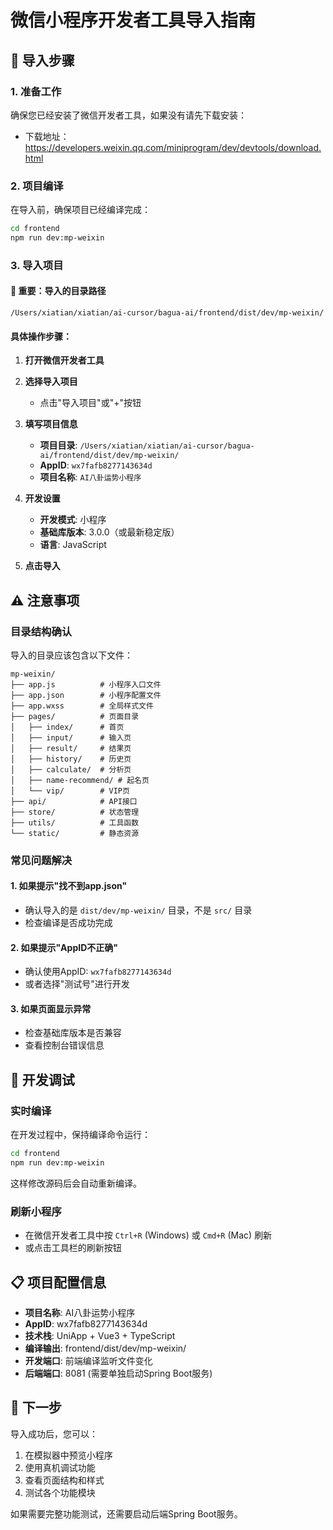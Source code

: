 # 微信小程序开发者工具导入指南

## 📱 导入步骤

### 1. 准备工作
确保您已经安装了微信开发者工具，如果没有请先下载安装：
- 下载地址：https://developers.weixin.qq.com/miniprogram/dev/devtools/download.html

### 2. 项目编译
在导入前，确保项目已经编译完成：
```bash
cd frontend
npm run dev:mp-weixin
```

### 3. 导入项目

#### 🎯 **重要：导入的目录路径**
```
/Users/xiatian/xiatian/ai-cursor/bagua-ai/frontend/dist/dev/mp-weixin/
```

#### 具体操作步骤：

1. **打开微信开发者工具**

2. **选择导入项目**
   - 点击"导入项目"或"+"按钮

3. **填写项目信息**
   - **项目目录**: `/Users/xiatian/xiatian/ai-cursor/bagua-ai/frontend/dist/dev/mp-weixin/`
   - **AppID**: `wx7fafb8277143634d`
   - **项目名称**: `AI八卦运势小程序`

4. **开发设置**
   - **开发模式**: 小程序
   - **基础库版本**: 3.0.0（或最新稳定版）
   - **语言**: JavaScript

5. **点击导入**

## ⚠️ 注意事项

### 目录结构确认
导入的目录应该包含以下文件：
```
mp-weixin/
├── app.js          # 小程序入口文件
├── app.json        # 小程序配置文件
├── app.wxss        # 全局样式文件
├── pages/          # 页面目录
│   ├── index/      # 首页
│   ├── input/      # 输入页
│   ├── result/     # 结果页
│   ├── history/    # 历史页
│   ├── calculate/  # 分析页
│   ├── name-recommend/ # 起名页
│   └── vip/        # VIP页
├── api/            # API接口
├── store/          # 状态管理
├── utils/          # 工具函数
└── static/         # 静态资源
```

### 常见问题解决

#### 1. 如果提示"找不到app.json"
- 确认导入的是 `dist/dev/mp-weixin/` 目录，不是 `src/` 目录
- 检查编译是否成功完成

#### 2. 如果提示"AppID不正确"
- 确认使用AppID: `wx7fafb8277143634d`
- 或者选择"测试号"进行开发

#### 3. 如果页面显示异常
- 检查基础库版本是否兼容
- 查看控制台错误信息

## 🔧 开发调试

### 实时编译
在开发过程中，保持编译命令运行：
```bash
cd frontend
npm run dev:mp-weixin
```
这样修改源码后会自动重新编译。

### 刷新小程序
- 在微信开发者工具中按 `Ctrl+R` (Windows) 或 `Cmd+R` (Mac) 刷新
- 或点击工具栏的刷新按钮

## 📋 项目配置信息

- **项目名称**: AI八卦运势小程序
- **AppID**: wx7fafb8277143634d
- **技术栈**: UniApp + Vue3 + TypeScript
- **编译输出**: frontend/dist/dev/mp-weixin/
- **开发端口**: 前端编译监听文件变化
- **后端端口**: 8081 (需要单独启动Spring Boot服务)

## 🚀 下一步

导入成功后，您可以：
1. 在模拟器中预览小程序
2. 使用真机调试功能
3. 查看页面结构和样式
4. 测试各个功能模块

如果需要完整功能测试，还需要启动后端Spring Boot服务。 